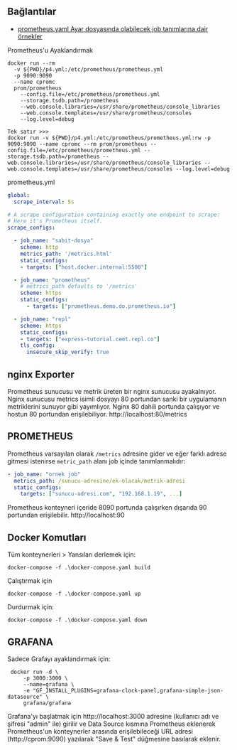 ## Bağlantılar

- [prometheus.yaml Ayar dosyasında olabilecek job tanımlarına dair örnekler](https://github.com/prometheus/prometheus/blob/0a8d28ea932ed18e000c2f091200a46d2b62bac4/config/testdata/conf.good.yml)

Prometheus'u Ayaklandırmak

```shell
docker run --rm 
  -v ${PWD}/p4.yml:/etc/prometheus/prometheus.yml
  -p 9090:9090
  --name cpromc
  prom/prometheus 
    --config.file=/etc/prometheus/prometheus.yml 
    --storage.tsdb.path=/prometheus 
    --web.console.libraries=/usr/share/prometheus/console_libraries 
    --web.console.templates=/usr/share/prometheus/consoles 
    --log.level=debug

Tek satır >>> 
docker run -v ${PWD}/p4.yml:/etc/prometheus/prometheus.yml:rw -p 9090:9090 --name cpromc --rm prom/prometheus --config.file=/etc/prometheus/prometheus.yml --storage.tsdb.path=/prometheus --web.console.libraries=/usr/share/prometheus/console_libraries --web.console.templates=/usr/share/prometheus/consoles --log.level=debug
```

prometheus.yml
```yaml
global:
  scrape_interval: 5s

# A scrape configuration containing exactly one endpoint to scrape:
# Here it's Prometheus itself.
scrape_configs:

  - job_name: "sabit-dosya"
    scheme: http
    metrics_path: '/metrics.html'
    static_configs:
    - targets: ["host.docker.internal:5500"]

  - job_name: "prometheus"
    # metrics_path defaults to '/metrics'
    scheme: https
    static_configs:
      - targets: ["prometheus.demo.do.prometheus.io"]

  - job_name: "repl"
    scheme: https
    static_configs:
    - targets: ["express-tutorial.cemt.repl.co"]
    tls_config:
      insecure_skip_verify: true
```

## nginx Exporter
Prometheus sunucusu ve metrik üreten bir nginx sunucusu ayakalnıyor.
Nginx sunucusu metrics isimli dosyayı 80 portundan sanki bir uygulamanın metriklerini sunuyor gibi yayımlıyor.
Nginx 80 dahili portunda çalışıyor ve hostun 80 portundan erişilebiliyor.
http://localhost:80/metrics


## PROMETHEUS
Prometheus varsayılan olarak `/metrics` adresine gider ve eğer farklı adrese gitmesi istenirse `metric_path` alanı job içinde tanımlanmalıdır:

```yaml
- job_name: "ornek job"
  metrics_path: /sunucu-adresine/ek-olacak/metrik-adresi
  static_configs:
    targets: ["sunucu-adresi.com", "192.168.1.19", ...]
```

Prometheus konteyneri içeride 8090 portunda çalışırken dışarıda 90 portundan erişilebilir. 
http://localhost:90

## Docker Komutları
Tüm konteynerleri >
Yansıları derlemek için:

```shell
docker-compose -f .\docker-compose.yaml build
```

Çalıştırmak için
```shell
docker-compose -f .\docker-compose.yaml up
```

Durdurmak için:

```shell
docker-compose -f .\docker-compose.yaml down
```
## GRAFANA
Sadece Grafayı ayaklandırmak için:
```shell
 docker run -d \
     -p 3000:3000 \
     --name=grafana \
     -e "GF_INSTALL_PLUGINS=grafana-clock-panel,grafana-simple-json-datasource" \
     grafana/grafana
```

Grafana'yı başlatmak için http://localhost:3000 adresine (kullanıcı adı ve şifresi "admin" ile) girilir ve Data Source kısmına Prometheus eklenerek Prometheus'un konteynerler arasında erişilebileceği URL adresi (http://cprom:9090) yazılarak "Save & Test" düğmesine basılarak eklenir.

